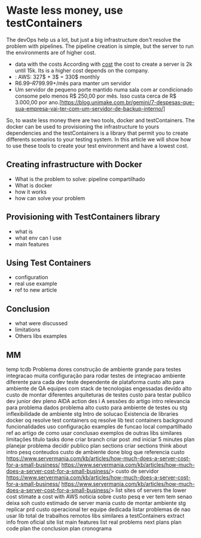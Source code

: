 # Waste less money, use testContainers

The devOps help us a lot, but just a big infrastructure don't resolve the problem with pipelines. The pipeline creation is simple, but the server to run the environments are of higher cost. 
- data with the costs
According with [cost] the cost to create a server is 2k until 15k. Its is a higher cost depends on the company. 
- : AWS: 327$ + 3$ = 330$ monthly
- R$6.99 – R$799.99+/mês para manter um servidor
- Um servidor de pequeno porte mantido numa sala com ar condicionado consome pelo menos R$ 250,00 por mês.
  Isso custa cerca de R$ 3.000,00 por ano.[https://blog.unimake.com.br/gemini/7-despesas-que-sua-empresa-vai-ter-com-um-servidor-de-backup-interno/]

So, to waste less money there are two tools, docker and testContainers. The docker can be used to provisioning the infrastructure to yours dependencies and the testContainers is a library that permit you to create differents scenarios to your testing system.
  In this article we will show how to use these tools to create your test environment and have a lowest cost.

## Creating infrastructure with Docker
- What is the problem to solve: pipeline compartilhado
- What is docker
- how it works
- how can solve your problem

## Provisioning with TestContainers library
- what is
- what env can I use
- main features

## Using Test Containers
- configuration
- real use example
- ref to new article 

## Conclusion
- what were discussed
- limitations 
- Others libs examples


[cost]: https://www.servermania.com/kb/articles/how-much-does-a-typical-home-server-cost/

## MM
temp tcdb
    Problema
        dores
            construção de ambiente grande para testes integracao
            muita configuração para rodar testes de integracao
            ambiente diferente para cada dev
            teste dependente de plataforma
            custo alto para ambiente de QA
            equipes com stack de tecnologias engessadas
                devido alto custo de montar diferentes arquiteturas de testes
        custo para testar
    publico
        dev junior
        dev pleno
    AIDA
        action
        des
        i
        A
    sessões do artigo
        intro
            relevancia para problema
                dados
            problema
                alto custo para ambiente de testes ou stg
                inflexibilidade de ambiente stg
            Intro de solucao
                Existencia de libraries
                docker
                    oq resolve
                test containers
                    oq resolve
        lib test containers
            background
            funcionalidades
        uso
            configuração
            examples de funcao
                local
                compartilhado
            ref ao artigo de como usar
        conclusao
            exemplos de outras libs similares
            limitações
    titulo
    tasks
        done
            criar branch
            criar post .md
            iniciar 5 minutes
            plan
                planejar problema
                decidir publico
                plan sections
            criar sections
            think about intro
        pesq conteudos
            custo de ambiente
                done
                    blog que referencia custo
                        <https://www.servermania.com/kb/articles/how-much-does-a-server-cost-for-a-small-business/> <https://www.servermania.com/kb/articles/how-much-does-a-server-cost-for-a-small-business/>>
                    custo de servidor
                        <https://www.servermania.com/kb/articles/how-much-does-a-server-cost-for-a-small-business/> <https://www.servermania.com/kb/articles/how-much-does-a-server-cost-for-a-small-business/>>
                        list sites of servers
                            the lower cost
                        stimate a cost with AWS
                    noticia sobre custo
                        pesq e ver tem tem
                            senao deixa soh custo estimado de server mania
            custo de montar ambiente stg
                replicar prd
            custo operacional
                ter equipe dedicada
            listar problemas de nao usar lib
            total de trabalhos remotos
            libs similares a testContainers
        extract info from oficial site
        list main features
        list real problems
        next plans
            plan code
            plan the conclusion
            plan cronograma
